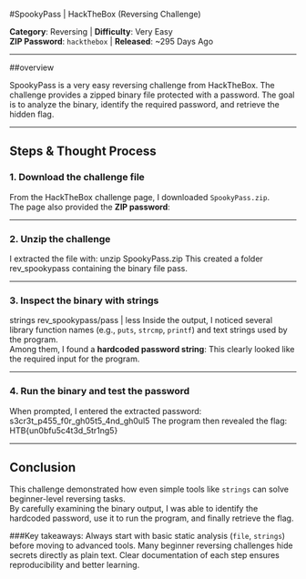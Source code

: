 #SpookyPass | HackTheBox (Reversing Challenge)

**Category**: Reversing | **Difficulty**: Very Easy  
**ZIP Password**: `hackthebox` | **Released**: ~295 Days Ago

---
##overview  

SpookyPass is a very easy reversing challenge from HackTheBox. The challenge provides a zipped binary file protected with a password. The goal is to analyze the binary, identify the required password, and retrieve the hidden flag.

---

##  Steps & Thought Process

### 1. Download the challenge file
From the HackTheBox challenge page, I downloaded `SpookyPass.zip`.  
The page also provided the **ZIP password**:  

---
### 2. Unzip the challenge
I extracted the file with: unzip SpookyPass.zip
This created a folder rev_spookypass containing the binary file pass.

---
### 3. Inspect the binary with strings
strings rev_spookypass/pass | less
Inside the output, I noticed several library function names (e.g., `puts`, `strcmp`, `printf`) and text strings used by the program.  
Among them, I found a **hardcoded password string**:
This clearly looked like the required input for the program.

---
### 4. Run the binary and test the password
When prompted, I entered the extracted password: s3cr3t_p455_f0r_gh05t5_4nd_gh0ul5
The program then revealed the flag: HTB{un0bfu5c4t3d_5tr1ng5}

---
##  Conclusion
This challenge demonstrated how even simple tools like `strings` can solve beginner-level reversing tasks.  
By carefully examining the binary output, I was able to identify the hardcoded password, use it to run the program, and finally retrieve the flag.  

###Key takeaways:
Always start with basic static analysis (`file`, `strings`) before moving to advanced tools.
Many beginner reversing challenges hide secrets directly as plain text.
 Clear documentation of each step ensures reproducibility and better learning.

